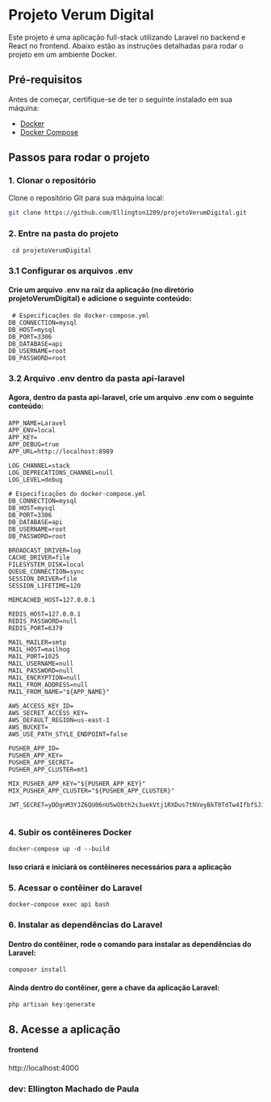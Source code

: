 # Projeto Verum Digital

Este projeto é uma aplicação full-stack utilizando Laravel no backend e React no frontend. Abaixo estão as instruções detalhadas para rodar o projeto em um ambiente Docker.

## Pré-requisitos

Antes de começar, certifique-se de ter o seguinte instalado em sua máquina:

- [Docker](https://www.docker.com/)
- [Docker Compose](https://docs.docker.com/compose/)

## Passos para rodar o projeto

### 1. Clonar o repositório

Clone o repositório Git para sua máquina local:

```bash
git clone https://github.com/Ellington1209/projetoVerumDigital.git 
```

### 2. Entre na pasta do projeto

```
 cd projetoVerumDigital
 ```
### 3.1 Configurar os arquivos .env
#### Crie um arquivo .env na raiz da aplicação (no diretório projetoVerumDigital) e adicione o seguinte conteúdo:

```
 # Especificações do docker-compose.yml
DB_CONNECTION=mysql
DB_HOST=mysql
DB_PORT=3306
DB_DATABASE=api
DB_USERNAME=root
DB_PASSWORD=root

 ```

 ### 3.2 Arquivo .env dentro da pasta api-laravel
#### Agora, dentro da pasta api-laravel, crie um arquivo .env com o seguinte conteúdo:

```
APP_NAME=Laravel
APP_ENV=local
APP_KEY=
APP_DEBUG=true
APP_URL=http://localhost:8989

LOG_CHANNEL=stack
LOG_DEPRECATIONS_CHANNEL=null
LOG_LEVEL=debug

# Especificações do docker-compose.yml
DB_CONNECTION=mysql
DB_HOST=mysql
DB_PORT=3306
DB_DATABASE=api
DB_USERNAME=root
DB_PASSWORD=root

BROADCAST_DRIVER=log
CACHE_DRIVER=file
FILESYSTEM_DISK=local
QUEUE_CONNECTION=sync
SESSION_DRIVER=file
SESSION_LIFETIME=120

MEMCACHED_HOST=127.0.0.1

REDIS_HOST=127.0.0.1
REDIS_PASSWORD=null
REDIS_PORT=6379

MAIL_MAILER=smtp
MAIL_HOST=mailhog
MAIL_PORT=1025
MAIL_USERNAME=null
MAIL_PASSWORD=null
MAIL_ENCRYPTION=null
MAIL_FROM_ADDRESS=null
MAIL_FROM_NAME="${APP_NAME}"

AWS_ACCESS_KEY_ID=
AWS_SECRET_ACCESS_KEY=
AWS_DEFAULT_REGION=us-east-1
AWS_BUCKET=
AWS_USE_PATH_STYLE_ENDPOINT=false

PUSHER_APP_ID=
PUSHER_APP_KEY=
PUSHER_APP_SECRET=
PUSHER_APP_CLUSTER=mt1

MIX_PUSHER_APP_KEY="${PUSHER_APP_KEY}"
MIX_PUSHER_APP_CLUSTER="${PUSHER_APP_CLUSTER}"

JWT_SECRET=yDDgnM3YJZ6QU06nU5wObth2s3uekVtj1RXDus7tNVeyBkT0TdTw4IfbfSJi3HSh


 ```

 ### 4. Subir os contêineres Docker

 
 ```
 docker-compose up -d --build
 ```

 #### Isso criará e iniciará os contêineres necessários para a aplicação

 ### 5. Acessar o contêiner do Laravel
  ```
 docker-compose exec api bash
 ```

 ### 6. Instalar as dependências do Laravel
 #### Dentro do contêiner, rode o comando para instalar as dependências do Laravel:
   ```
 composer install
 ```
#### Ainda dentro do contêiner, gere a chave da aplicação Laravel:
   ```
 php artisan key:generate
 ```

 ## 8. Acesse a aplicação
#### frontend
 http://localhost:4000


 ### dev: Ellington Machado de Paula
